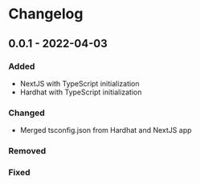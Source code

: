 # Changelog

## 0.0.1 - 2022-04-03
### Added
- NextJS with TypeScript initialization
- Hardhat with TypeScript initialization
### Changed
- Merged tsconfig.json from Hardhat and NextJS app
### Removed
### Fixed
